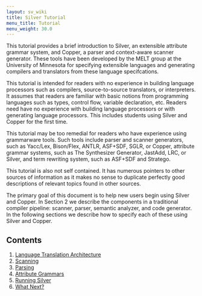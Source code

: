 ```yaml
---
layout: sv_wiki
title: Silver Tutorial
menu_title: Tutorial
menu_weight: 30.0
---
```


This tutorial provides a brief introduction to Silver, an extensible attribute grammar system, and
Copper,  a parser and context-aware scanner generator.  These tools have been developed by the
MELT  group  at  the  University  of  Minnesota  for  specifying  extensible  languages  and  generating
compilers and translators from these language specifcations.

This tutorial is intended for readers with no experience in building language processors such as
compilers, source-to-source translators, or interpreters.  It assumes that readers are familiar with
basic notions from programming languages such as types,  control flow,  variable declaration,  etc.
Readers need have no experience with building language processors or with generating language
processors.  This includes students using Silver and Copper for the first time.

This tutorial may be too remedial for readers who have experience using grammarware tools.
Such tools include parser and scanner generators, such as Yacc/Lex, Bison/Flex, ANTLR, ASF+SDF,
SGLR, or Copper, attribute grammar systems, such as The Synthesizer Generator, JastAdd, LRC,
or Silver, and term rewriting system, such as ASF+SDF and Stratego.

This tutorial is also not self contained.  It has numerous pointers to other sources of information
as  it  makes  no  sense  to  duplicate  perfectly  good  descriptions  of  relevant  topics  found  in  other
sources.

The  primary  goal  of  this  document  is  to  help  new  users  begin  using  Silver  and  Copper.   In
Section 2 we describe the components in a traditional compiler pipeline:  scanner, parser, semantic
analyzer, and code generator.  In the following sections we describe how to specify each of these using
Silver and Copper.

## Contents

1. [Language Translation Architecture](1_language_translator_architecture)
2. [Scanning](2_scanning)
3. [Parsing](3_parsing)
4. [Attribute Grammars](4_attribute_grammars)
5. [Running Silver](5_running_silver)
6. [What Next?](6_what_next)

